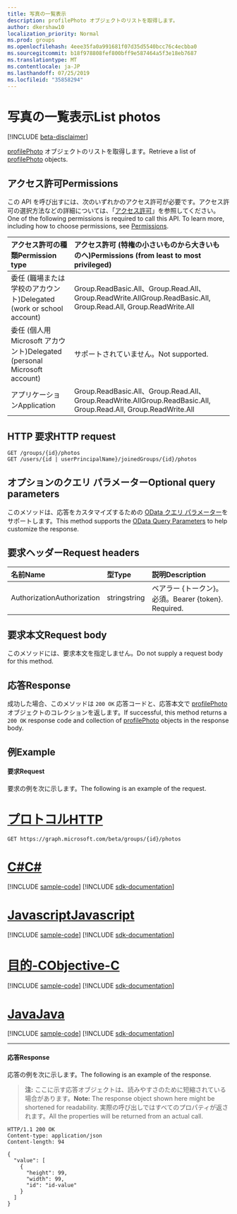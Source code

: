 ```yaml
---
title: 写真の一覧表示
description: profilePhoto オブジェクトのリストを取得します。
author: dkershaw10
localization_priority: Normal
ms.prod: groups
ms.openlocfilehash: 4eee35fa0a991681f07d35d5540bcc76c4ecbba0
ms.sourcegitcommit: b18f978808fef800bff9e587464a5f3e18eb7687
ms.translationtype: MT
ms.contentlocale: ja-JP
ms.lasthandoff: 07/25/2019
ms.locfileid: "35858294"
---
```

# <a name="list-photos"></a><span data-ttu-id="a9f6c-103">写真の一覧表示</span><span class="sxs-lookup"><span data-stu-id="a9f6c-103">List photos</span></span>

[!INCLUDE [beta-disclaimer](../../includes/beta-disclaimer.md)]

<span data-ttu-id="a9f6c-104">[profilePhoto](../resources/profilephoto.md) オブジェクトのリストを取得します。</span><span class="sxs-lookup"><span data-stu-id="a9f6c-104">Retrieve a list of [profilePhoto](../resources/profilephoto.md) objects.</span></span>

## <a name="permissions"></a><span data-ttu-id="a9f6c-105">アクセス許可</span><span class="sxs-lookup"><span data-stu-id="a9f6c-105">Permissions</span></span>
<span data-ttu-id="a9f6c-p101">この API を呼び出すには、次のいずれかのアクセス許可が必要です。アクセス許可の選択方法などの詳細については、「[アクセス許可](/graph/permissions-reference)」を参照してください。</span><span class="sxs-lookup"><span data-stu-id="a9f6c-p101">One of the following permissions is required to call this API. To learn more, including how to choose permissions, see [Permissions](/graph/permissions-reference).</span></span>

|<span data-ttu-id="a9f6c-108">アクセス許可の種類</span><span class="sxs-lookup"><span data-stu-id="a9f6c-108">Permission type</span></span>      | <span data-ttu-id="a9f6c-109">アクセス許可 (特権の小さいものから大きいものへ)</span><span class="sxs-lookup"><span data-stu-id="a9f6c-109">Permissions (from least to most privileged)</span></span>              |
|:--------------------|:---------------------------------------------------------|
|<span data-ttu-id="a9f6c-110">委任 (職場または学校のアカウント)</span><span class="sxs-lookup"><span data-stu-id="a9f6c-110">Delegated (work or school account)</span></span> | <span data-ttu-id="a9f6c-111">Group.ReadBasic.All、Group.Read.All、Group.ReadWrite.All</span><span class="sxs-lookup"><span data-stu-id="a9f6c-111">Group.ReadBasic.All, Group.Read.All, Group.ReadWrite.All</span></span>    |
|<span data-ttu-id="a9f6c-112">委任 (個人用 Microsoft アカウント)</span><span class="sxs-lookup"><span data-stu-id="a9f6c-112">Delegated (personal Microsoft account)</span></span> | <span data-ttu-id="a9f6c-113">サポートされていません。</span><span class="sxs-lookup"><span data-stu-id="a9f6c-113">Not supported.</span></span>    |
|<span data-ttu-id="a9f6c-114">アプリケーション</span><span class="sxs-lookup"><span data-stu-id="a9f6c-114">Application</span></span> | <span data-ttu-id="a9f6c-115">Group.ReadBasic.All、Group.Read.All、Group.ReadWrite.All</span><span class="sxs-lookup"><span data-stu-id="a9f6c-115">Group.ReadBasic.All, Group.Read.All, Group.ReadWrite.All</span></span> |

## <a name="http-request"></a><span data-ttu-id="a9f6c-116">HTTP 要求</span><span class="sxs-lookup"><span data-stu-id="a9f6c-116">HTTP request</span></span>
<!-- { "blockType": "ignored" } -->
```http
GET /groups/{id}/photos
GET /users/{id | userPrincipalName}/joinedGroups/{id}/photos
```

## <a name="optional-query-parameters"></a><span data-ttu-id="a9f6c-117">オプションのクエリ パラメーター</span><span class="sxs-lookup"><span data-stu-id="a9f6c-117">Optional query parameters</span></span>
<span data-ttu-id="a9f6c-118">このメソッドは、応答をカスタマイズするための [OData クエリ パラメーター](/graph/query-parameters)をサポートします。</span><span class="sxs-lookup"><span data-stu-id="a9f6c-118">This method supports the [OData Query Parameters](/graph/query-parameters) to help customize the response.</span></span>

## <a name="request-headers"></a><span data-ttu-id="a9f6c-119">要求ヘッダー</span><span class="sxs-lookup"><span data-stu-id="a9f6c-119">Request headers</span></span>
| <span data-ttu-id="a9f6c-120">名前</span><span class="sxs-lookup"><span data-stu-id="a9f6c-120">Name</span></span>       | <span data-ttu-id="a9f6c-121">型</span><span class="sxs-lookup"><span data-stu-id="a9f6c-121">Type</span></span> | <span data-ttu-id="a9f6c-122">説明</span><span class="sxs-lookup"><span data-stu-id="a9f6c-122">Description</span></span>|
|:-----------|:------|:----------|
| <span data-ttu-id="a9f6c-123">Authorization</span><span class="sxs-lookup"><span data-stu-id="a9f6c-123">Authorization</span></span>  | <span data-ttu-id="a9f6c-124">string</span><span class="sxs-lookup"><span data-stu-id="a9f6c-124">string</span></span>  | <span data-ttu-id="a9f6c-p102">ベアラー {トークン}。必須。</span><span class="sxs-lookup"><span data-stu-id="a9f6c-p102">Bearer {token}. Required.</span></span> |

## <a name="request-body"></a><span data-ttu-id="a9f6c-127">要求本文</span><span class="sxs-lookup"><span data-stu-id="a9f6c-127">Request body</span></span>
<span data-ttu-id="a9f6c-128">このメソッドには、要求本文を指定しません。</span><span class="sxs-lookup"><span data-stu-id="a9f6c-128">Do not supply a request body for this method.</span></span>

## <a name="response"></a><span data-ttu-id="a9f6c-129">応答</span><span class="sxs-lookup"><span data-stu-id="a9f6c-129">Response</span></span>
<span data-ttu-id="a9f6c-130">成功した場合、このメソッドは `200 OK` 応答コードと、応答本文で [profilePhoto](../resources/profilephoto.md) オブジェクトのコレクションを返します。</span><span class="sxs-lookup"><span data-stu-id="a9f6c-130">If successful, this method returns a `200 OK` response code and collection of [profilePhoto](../resources/profilephoto.md) objects in the response body.</span></span>

## <a name="example"></a><span data-ttu-id="a9f6c-131">例</span><span class="sxs-lookup"><span data-stu-id="a9f6c-131">Example</span></span>
#### <a name="request"></a><span data-ttu-id="a9f6c-132">要求</span><span class="sxs-lookup"><span data-stu-id="a9f6c-132">Request</span></span>
<span data-ttu-id="a9f6c-133">要求の例を次に示します。</span><span class="sxs-lookup"><span data-stu-id="a9f6c-133">The following is an example of the request.</span></span>

# <a name="httptabhttp"></a>[<span data-ttu-id="a9f6c-134">プロトコル</span><span class="sxs-lookup"><span data-stu-id="a9f6c-134">HTTP</span></span>](#tab/http)
<!-- {
  "blockType": "request",
  "name": "get_photos"
}-->
```http
GET https://graph.microsoft.com/beta/groups/{id}/photos
```
# <a name="ctabcsharp"></a>[<span data-ttu-id="a9f6c-135">C#</span><span class="sxs-lookup"><span data-stu-id="a9f6c-135">C#</span></span>](#tab/csharp)
[!INCLUDE [sample-code](../includes/snippets/csharp/get-photos-csharp-snippets.md)]
[!INCLUDE [sdk-documentation](../includes/snippets/snippets-sdk-documentation-link.md)]

# <a name="javascripttabjavascript"></a>[<span data-ttu-id="a9f6c-136">Javascript</span><span class="sxs-lookup"><span data-stu-id="a9f6c-136">Javascript</span></span>](#tab/javascript)
[!INCLUDE [sample-code](../includes/snippets/javascript/get-photos-javascript-snippets.md)]
[!INCLUDE [sdk-documentation](../includes/snippets/snippets-sdk-documentation-link.md)]

# <a name="objective-ctabobjc"></a>[<span data-ttu-id="a9f6c-137">目的-C</span><span class="sxs-lookup"><span data-stu-id="a9f6c-137">Objective-C</span></span>](#tab/objc)
[!INCLUDE [sample-code](../includes/snippets/objc/get-photos-objc-snippets.md)]
[!INCLUDE [sdk-documentation](../includes/snippets/snippets-sdk-documentation-link.md)]

# <a name="javatabjava"></a>[<span data-ttu-id="a9f6c-138">Java</span><span class="sxs-lookup"><span data-stu-id="a9f6c-138">Java</span></span>](#tab/java)
[!INCLUDE [sample-code](../includes/snippets/java/get-photos-java-snippets.md)]
[!INCLUDE [sdk-documentation](../includes/snippets/snippets-sdk-documentation-link.md)]

---


#### <a name="response"></a><span data-ttu-id="a9f6c-139">応答</span><span class="sxs-lookup"><span data-stu-id="a9f6c-139">Response</span></span>
<span data-ttu-id="a9f6c-140">応答の例を次に示します。</span><span class="sxs-lookup"><span data-stu-id="a9f6c-140">The following is an example of the response.</span></span>
><span data-ttu-id="a9f6c-141">**注:** ここに示す応答オブジェクトは、読みやすさのために短縮されている場合があります。</span><span class="sxs-lookup"><span data-stu-id="a9f6c-141">**Note:** The response object shown here might be shortened for readability.</span></span> <span data-ttu-id="a9f6c-142">実際の呼び出しではすべてのプロパティが返されます。</span><span class="sxs-lookup"><span data-stu-id="a9f6c-142">All the properties will be returned from an actual call.</span></span>
<!-- {
  "blockType": "response",
  "truncated": true,
  "@odata.type": "microsoft.graph.profilePhoto",
  "isCollection": true
} -->
```http
HTTP/1.1 200 OK
Content-type: application/json
Content-length: 94

{
  "value": [
    {
      "height": 99,
      "width": 99,
      "id": "id-value"
    }
  ]
}
```

<!-- uuid: 8fcb5dbc-d5aa-4681-8e31-b001d5168d79
2015-10-25 14:57:30 UTC -->
<!--
{
  "type": "#page.annotation",
  "description": "List photos",
  "keywords": "",
  "section": "documentation",
  "tocPath": "",
  "suppressions": [
  ]
}
-->
